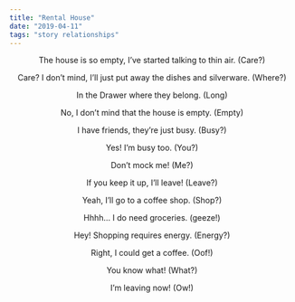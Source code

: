 ```yaml
---
title: "Rental House"
date: "2019-04-11"
tags: "story relationships"
---
```

<center>
The house is so empty, I’ve started talking to thin air. (Care?)

Care? I don’t mind, I’ll just put away the dishes and silverware. (Where?)

In the Drawer where they belong. (Long)

No, I don’t mind that the house is empty. (Empty)

I have friends, they’re just busy. (Busy?)

Yes! I’m busy too. (You?)

Don’t mock me! (Me?)

If you keep it up, I’ll leave! (Leave?)

Yeah, I’ll go to a coffee shop. (Shop?)

Hhhh… I do need groceries. (geeze!)

Hey! Shopping requires energy. (Energy?)

Right, I could get a coffee. (Oof!)

You know what! (What?)

I’m leaving now! (Ow!)
</center>

